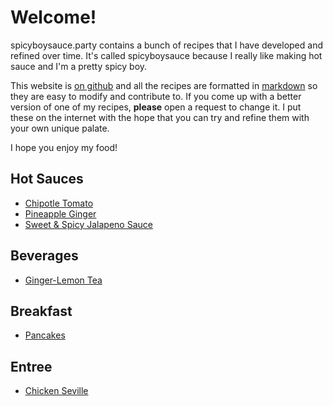 # Welcome!

spicyboysauce.party contains a bunch of recipes that I have developed and refined over time. It's called spicyboysauce because I really like making hot sauce and I'm a pretty spicy boy.

This website is [on github](https://github.com/delucks/recipes) and all the recipes are formatted in [markdown](https://daringfireball.net/projects/markdown/syntax) so they are easy to modify and contribute to. If you come up with a better version of one of my recipes, **please** open a request to change it. I put these on the internet with the hope that you can try and refine them with your own unique palate.

I hope you enjoy my food!

## Hot Sauces

- [Chipotle Tomato](/sauce/chipotle_tomato)
- [Pineapple Ginger](/sauce/pineapple_ginger)
- [Sweet & Spicy Jalapeno Sauce](/sauce/sweet_jalapeno)

## Beverages

- [Ginger-Lemon Tea](/beverages/ginger_lemon_tea)

## Breakfast

- [Pancakes](/breakfast/pancakes)

## Entree

- [Chicken Seville](/entree/chicken_seville)
